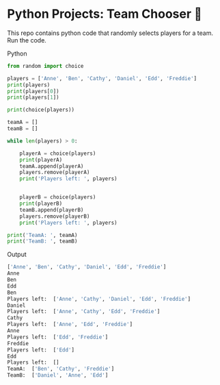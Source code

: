 # Python Projects: Team Chooser 🐍
This repo contains python code that randomly selects players for a team. <br>
Run the code.


Python
```python
from random import choice

players = ['Anne', 'Ben', 'Cathy', 'Daniel', 'Edd', 'Freddie']
print(players)
print(players[0])
print(players[1])

print(choice(players))

teamA = []
teamB = []

while len(players) > 0:

    playerA = choice(players)
    print(playerA)
    teamA.append(playerA)
    players.remove(playerA)
    print('Players left: ', players)


    playerB = choice(players)
    print(playerB)
    teamB.append(playerB)
    players.remove(playerB)
    print('Players left: ', players)

print('TeamA: ', teamA)
print('TeamB: ', teamB)
```

Output
```python
['Anne', 'Ben', 'Cathy', 'Daniel', 'Edd', 'Freddie']
Anne
Ben
Edd
Ben
Players left:  ['Anne', 'Cathy', 'Daniel', 'Edd', 'Freddie']
Daniel
Players left:  ['Anne', 'Cathy', 'Edd', 'Freddie']
Cathy
Players left:  ['Anne', 'Edd', 'Freddie']
Anne
Players left:  ['Edd', 'Freddie']
Freddie
Players left:  ['Edd']
Edd
Players left:  []
TeamA:  ['Ben', 'Cathy', 'Freddie']
TeamB:  ['Daniel', 'Anne', 'Edd']
```
